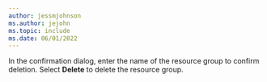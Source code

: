 ```yaml
---
author: jessmjohnson
ms.author: jejohn
ms.topic: include
ms.date: 06/01/2022
---
```


In the confirmation dialog, enter the name of the resource group to confirm deletion.  Select **Delete** to delete the resource group.
